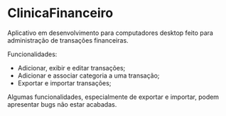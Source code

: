# ClinicaFinanceiro

Aplicativo em desenvolvimento para computadores desktop feito para administração de transações financeiras.

Funcionalidades:

- Adicionar, exibir e editar transações;
- Adicionar e associar categoria a uma transação;
- Exportar e importar transações;

Algumas funcionalidades, especialmente de exportar e importar, podem apresentar bugs não estar acabadas.
